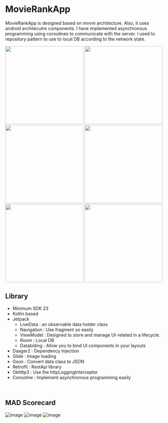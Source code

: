 # MovieRankApp

MovieRankApp is designed based on mvvm architecture. Also, it uses android architecutre components.
I have implemented asynchronous programming using coroutines to communicate with the server.
I used to repository pattern to use to local DB according to the network state.

<img src="https://user-images.githubusercontent.com/34837583/137613612-004e58f8-31b3-4fd6-ae02-f5dcbaa83039.png" width="250"> <img src="https://user-images.githubusercontent.com/34837583/137617500-56486b8c-256d-4847-b699-8b955b103929.png" width="250"> <img src="https://user-images.githubusercontent.com/34837583/137617473-383d27b8-c386-4256-bd6a-6608de4d56e7.png" width="250">
<img src="https://user-images.githubusercontent.com/34837583/137617584-9694b0ae-ef0e-4679-92a5-9e36b992afaf.png" width="250"> <img src="https://user-images.githubusercontent.com/34837583/137617830-7e4a177b-427c-46b5-b28c-cea8335b0bba.png" width="250"> <img src="https://user-images.githubusercontent.com/34837583/137617743-4a33212c-7bff-4b49-b653-5b138bff4380.png" width="250">
<br>

## Library
- Minimum SDK 23
- Kotlin based
- Jetpack
  - LiveData : an observable data holder class
  - Navigation : Use fragment so easily
  - ViewModel : Designed to store and manage UI-related in a lifecycle.
  - Room : Local DB
  - Databiding : Allow you to bind UI components in your layouts
- Daager2 : Dependency Injection
- Glide : Image loading
- Gson : Convert data class to JSON
- Retrofit : RestApi library
- Okhttp3 : Use the httpLoggingInterceptor 
- Coroutine : Implement asynchronous programming easily
<br>

## MAD Scorecard
![image](https://user-images.githubusercontent.com/34837583/137618694-b47f3393-86c5-4b8d-a108-07039626871a.png)
![image](https://user-images.githubusercontent.com/34837583/137618697-75d3d939-54e5-41f8-a2e6-1ab973a3490c.png)
![image](https://user-images.githubusercontent.com/34837583/137618700-08ad309f-bb6f-434d-95df-59855c8c7f32.png)



